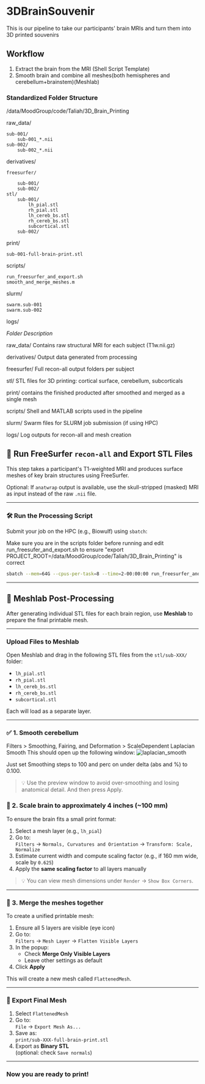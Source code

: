 # 3DBrainSouvenir
This is our pipeline to take our participants' brain MRIs and turn them into 3D printed souvenirs 

## Workflow 
1. Extract the brain from the MRI (Shell Script Template)
2. Smooth brain and combine all meshes(both hemispheres and cerebellum+brainstem)(Meshlab)

### Standardized Folder Structure
/data/MoodGroup/code/Taliah/3D_Brain_Printing

raw_data/
    
	sub-001/
        sub-001_*.nii
    sub-002/
        sub-002_*.nii
    
derivatives/
    
	freesurfer/
       
		sub-001/
        sub-002/
    stl/
        sub-001/
            lh_pial.stl
            rh_pial.stl
            lh_cereb_bs.stl
            rh_cereb_bs.stl
            subcortical.stl
        sub-002/

 print/
 
 	sub-001-full-brain-print.stl

scripts/
   
	run_freesurfer_and_export.sh
    smooth_and_merge_meshes.m

slurm/
    
	swarm.sub-001
    swarm.sub-002

logs/

*Folder Description*

raw_data/	Contains raw structural MRI for each subject (T1w.nii.gz)

derivatives/	Output data generated from processing

freesurfer/	Full recon-all output folders per subject

stl/	STL files for 3D printing: cortical surface, cerebellum, subcorticals

print/ contains the finished producted after smoothed and merged as a single mesh

scripts/	Shell and MATLAB scripts used in the pipeline

slurm/	Swarm files for SLURM job submission (if using HPC)

logs/	Log outputs for recon-all and mesh creation

## 🧠 Run FreeSurfer `recon-all` and Export STL Files

This step takes a participant's T1-weighted MRI and produces surface meshes of key brain structures using FreeSurfer.

 Optional: If `anatwrap` output is available, use the skull-stripped (masked) MRI as input instead of the raw `.nii` file.

---

### 🛠️ Run the Processing Script

Submit your job on the HPC (e.g., Biowulf) using `sbatch`:

Make sure you are in the scripts folder before running and edit run_freesufer_and_export.sh to ensure "export PROJECT_ROOT=/data/MoodGroup/code/Taliah/3D_Brain_Printing" is correct

```bash
sbatch --mem=64G --cpus-per-task=8 --time=2-00:00:00 run_freesurfer_and_export.sh sub-001
``` 

--- 

## 🧠 Meshlab Post-Processing

After generating individual STL files for each brain region, use **Meshlab** to prepare the final printable mesh.

---

### Upload Files to Meshlab

Open Meshlab and drag in the following STL files from the `stl/sub-XXX/` folder:

- `lh_pial.stl`
- `rh_pial.stl`
- `lh_cereb_bs.stl`
- `rh_cereb_bs.stl`
- `subcortical.stl`

Each will load as a separate layer.

---

### ✅ 1. Smooth cerebellum 

Filters
    > Smoothing, Fairing, and Deformation
        > ScaleDependent Laplacian Smooth
This should open up the following window:
![laplacian_smooth](https://github.com/user-attachments/assets/4f5a3340-ce41-4d29-b26c-264ca1074990)

Just set Smoothing steps to 100 and perc on under delta (abs and %) to 0.100. 
> 💡 Use the preview window to avoid over-smoothing and losing anatomical detail.
And then press Apply. 

### 📏 2. Scale brain to approximately 4 inches (~100 mm)

To ensure the brain fits a small print format:

1. Select a mesh layer (e.g., `lh_pial`)
2. Go to:  
   `Filters` → `Normals, Curvatures and Orientation` → `Transform: Scale, Normalize`
3. Estimate current width and compute scaling factor (e.g., if 160 mm wide, scale by `0.625`)
4. Apply the **same scaling factor** to all layers manually

> 💡 You can view mesh dimensions under `Render` → `Show Box Corners`.

---

### 🔗 3. Merge the meshes together

To create a unified printable mesh:

1. Ensure all 5 layers are visible (eye icon)
2. Go to:  
   `Filters` → `Mesh Layer` → `Flatten Visible Layers`
3. In the popup:
   - Check **Merge Only Visible Layers**
   - Leave other settings as default
4. Click **Apply**

This will create a new mesh called `FlattenedMesh`.

---

### 💾 Export Final Mesh

1. Select `FlattenedMesh`
2. Go to:  
   `File` → `Export Mesh As...`
3. Save as:  
   `print/sub-XXX-full-brain-print.stl`
4. Export as **Binary STL**  
   (optional: check `Save normals`)

---

### Now you are ready to print!

